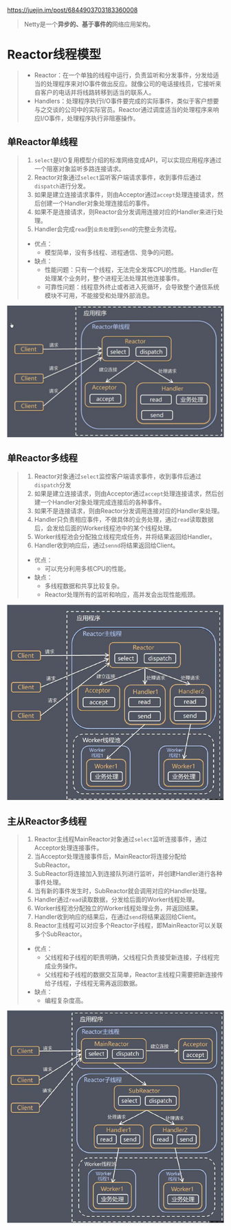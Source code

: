 https://juejin.im/post/6844903703183360008

> Netty是一个**异步的、基于事件的**网络应用架构。

# Reactor线程模型

> - Reactor：在一个单独的线程中运行，负责监听和分发事件，分发给适当的处理程序来对IO事件做出反应。就像公司的电话接线员，它接听来自客户的电话并将线路转移到适当的联系人。
> - Handlers：处理程序执行I/O事件要完成的实际事件，类似于客户想要与之交谈的公司中的实际官员。Reactor通过调度适当的处理程序来响应I/O事件，处理程序执行非阻塞操作。

## 单Reactor单线程

> 1. `select`是I/O复用模型介绍的标准网络变成API，可以实现应用程序通过一个阻塞对象监听多路连接请求。
> 2. Reactor对象通过`select`监听客户端请求事件，收到事件后通过`dispatch`进行分发。
> 3. 如果是建立连接请求事件，则由Acceptor通过`accept`处理连接请求，然后创建一个Handler对象处理连接后的事件。
> 4. 如果不是连接请求，则Reactor会分发调用连接对应的Handler来进行处理。
> 5. Handler会完成`read`到`业务处理`到`send`的完整业务流程。
>
> - 优点：
> 	- 模型简单，没有多线程、进程通信、竞争的问题。
> - 缺点：
> 	- 性能问题：只有一个线程，无法完全发挥CPU的性能。Handler在处理某个业务时，整个进程无法处理其他连接事件。
> 	- 可靠性问题：线程意外终止或者进入死循环，会导致整个通信系统模块不可用，不能接受和处理外部消息。

![image](img/image-20200926201238974.png)

## 单Reactor多线程

> 1. Reactor对象通过`select`监控客户端请求事件，收到事件后通过`dispatch`分发
> 2. 如果是建立连接请求，则由Acceptor通过`accept`处理连接请求，然后创建一个Handler对象处理完成连接后的各种事件。
> 3. 如果不是连接请求，则由Reactor分发调用连接对应的Handler来处理。
> 4. Handler只负责相应事件，不做具体的业务处理，通过`read`读取数据后，会发给后面的Worker线程池中的某个线程处理。
> 5. Worker线程池会分配独立线程完成任务，并将结果返回给Handler。
> 6. Handler收到响应后，通过`sennd`将结果返回给Client。
>
> - 优点：
> 	- 可以充分利用多核CPU的性能。
> - 缺点：
> 	- 多线程数据和共享比较复杂。
> 	- Reactor处理所有的监听和响应，高并发会出现性能瓶颈。

![image](img/image-20200926195348831.png)

## 主从Reactor多线程

> 1. Reactor主线程MainReactor对象通过`select`监听连接事件，通过Acceptor处理连接事件。
> 2. 当Acceptor处理连接事件后，MainReactor将连接分配给SubReactor。
> 3. SubReactor将连接加入到连接队列进行监听，并创建Handler进行各种事件处理。
> 4. 当有新的事件发生时，SubReactor就会调用对应的Handler处理。
> 5. Handler通过`read`读取数据，分发给后面的Worker线程处理。
> 6. Worker线程池分配独立的Worker线程处理业务，并返回结果。
> 7. Handler收到响应的结果后，在通过`send`将结果返回给Client。
> 8. Reactor主线程可以对应多个Reactor子线程，即MainReactor可以关联多个SubReactor。
>
> - 优点：
> 	- 父线程和子线程的职责明确，父线程只负责接受新连接，子线程完成业务操作。
> 	- 父线程和子线程的数据交互简单，Reactor主线程只需要把新连接传给子线程，子线程无需再返回数据。
> - 缺点：
> 	- 编程复杂度高。

![image](img/image-20200926203206692.png)

